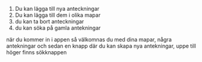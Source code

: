 1. Du kan lägga till nya anteckningar
2. Du kan lägga till dem i olika mapar
3. du kan ta bort anteckningar
4. du kan söka på gamla antekningar

när du kommer in i appen så välkomnas du med dina mapar, några antekningar och sedan en knapp där du kan skapa nya antekningar, uppe till höger finns sökknappen